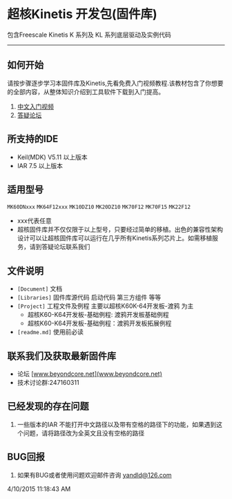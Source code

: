 # 超核Kinetis 开发包(固件库)

包含Freescale Kinetis K 系列及 KL 系列底层驱动及实例代码

----------

## 如何开始

请按步骤逐步学习本固件库及Kinetis,先看免费入门视频教程.该教材包含了你想要的全部内容，从整体知识介绍到工具软件下载到入门提高。

1. [中文入门视频](http://www.moore8.com/courses/87)
2. [答疑论坛](http://beyondcore.net)

## 所支持的IDE
* Keil(MDK) V5.11 以上版本 
* IAR 7.5 以上版本

## 适用型号
`MK60DNxxx` `MK64F12xxx` `MK10DZ10` `MK20DZ10` `MK70F12` `MK70F15` `MK22F12`
* xxx代表任意
* 超核固件库并不仅仅限于以上型号，只要经过简单的移植。出色的兼容性架构设计可以让超核固件库可以运行在几乎所有Kinetis系列芯片上。如需移植服务，请到答疑论坛联系我们

## 文件说明

 * `[Document]`  文档
 * `[Libraries]` 固件库源代码 启动代码 第三方组件 等等
 * `[Project]`   工程文件及例程 主要以超核K60K-64开发板-渡鸦 为主
   * 超核K60-K64开发板-基础例程: 渡鸦开发板基础例程
   * 超核K60-K64开发板-基础例程：渡鸦开发板拓展例程
 * `[readme.md]` 使用前必读

## 联系我们及获取最新固件库
 - 论坛 [www.beyondcore.net](www.beyondcore.net)
 - 技术讨论群:247160311

## 已经发现的存在问题
1. 一些版本的IAR 不能打开中文路径以及带有空格的路径下的功能，如果遇到这个问题，请将路径改为全英文且没有空格的路径

## BUG回报
1. 如果有BUG或者使用问题欢迎邮件咨询 yandld@126.com

4/10/2015 11:18:43 AM